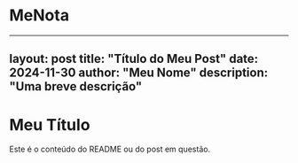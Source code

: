 # MeNota

---
layout: post
title: "Título do Meu Post"
date: 2024-11-30
author: "Meu Nome"
description: "Uma breve descrição"
---
# Meu Título

Este é o conteúdo do README ou do post em questão.

